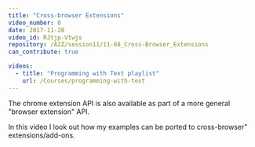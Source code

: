 ```yaml
---
title: "Cross-browser Extensions"
video_number: 8
date: 2017-11-28
video_id: RJtjp-Vtwjs
repository: /A2Z/session11/11-08_Cross-Browser_Extensions
can_contribute: true

videos:
  - title: "Programming with Text playlist"
    url: /Courses/programming-with-text
---
```


The chrome extension API is also available as part of a more general "browser extension" API.

In this video I look out how my examples can be ported to cross-browser" extensions/add-ons.
